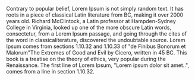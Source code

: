Contrary to popular belief, Lorem Ipsum is not simply random text. It has roots in a piece of classical Latin literature from
BC, making it over 2000 years old. Richard McClintock, a Latin professor at Hampden-Sydney College in Virginia, looked up one of
the more obscure Latin words, consectetur, from a Lorem Ipsum passage, and going through the cites of the word in classicaliterature,
discovered the undoubtable source. Lorem Ipsum comes from sections 1.10.32 and 1.10.33 of "de Finibus Bonorum et Malorum"The Extremes
of Good and Evil by Cicero, written in 45 BC. This book is a treatise on the theory of ethics, very popular during the Renaissance. The
first line of Lorem Ipsum, "Lorem ipsum dolor sit amet..", comes from a line in section 1.10.32.
